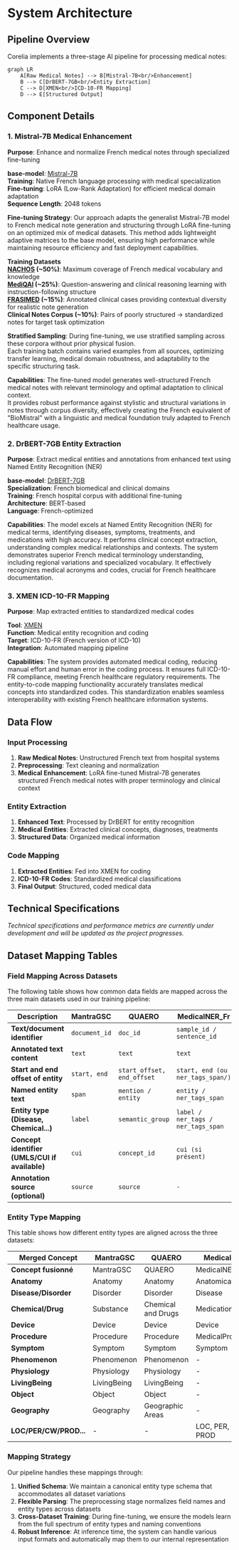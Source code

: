 # System Architecture

## Pipeline Overview

Corelia implements a three-stage AI pipeline for processing medical notes:

```mermaid
graph LR
    A[Raw Medical Notes] --> B[Mistral-7B<br/>Enhancement]
    B --> C[DrBERT-7GB<br/>Entity Extraction]
    C --> D[XMEN<br/>ICD-10-FR Mapping]
    D --> E[Structured Output]
```

## Component Details

### 1. Mistral-7B Medical Enhancement

**Purpose**: Enhance and normalize French medical notes through specialized fine-tuning

**base-model**: [Mistral-7B](https://huggingface.co/mistralai/Mistral-7B-Instruct-v0.1)  
**Training**: Native French language processing with medical specialization  
**Fine-tuning**: LoRA (Low-Rank Adaptation) for efficient medical domain adaptation  
**Sequence Length**: 2048 tokens  

**Fine-tuning Strategy**: Our approach adapts the generalist Mistral-7B model to French medical note generation and structuring through LoRA fine-tuning on an optimized mix of medical datasets. 
This method adds lightweight adaptive matrices to the base model, ensuring high performance while maintaining resource efficiency and fast deployment capabilities.  

**Training Datasets**  
**[NACHOS](https://huggingface.co/datasets/chapin/NACHOS_large) (~50%)**: Maximum coverage of French medical vocabulary and knowledge  
**[MediQAl](https://huggingface.co/datasets/Abirate/mediqal) (~25%)**: Question-answering and clinical reasoning learning with instruction-following structure  
**[FRASIMED](https://huggingface.co/datasets/alicelacaille/FRASIMED) (~15%)**: Annotated clinical cases providing contextual diversity for realistic note generation  
**Clinical Notes Corpus (~10%)**: Pairs of poorly structured → standardized notes for target task optimization  

**Stratified Sampling**: During fine-tuning, we use stratified sampling across these corpora without prior physical fusion.  
Each training batch contains varied examples from all sources, optimizing transfer learning, medical domain robustness, and adaptability to the specific structuring task.  

**Capabilities**: The fine-tuned model generates well-structured French medical notes with relevant terminology and optimal adaptation to clinical context.  
It provides robust performance against stylistic and structural variations in notes through corpus diversity, effectively creating the French equivalent of "BioMistral" with a linguistic and medical foundation truly adapted to French healthcare usage.  

### 2. DrBERT-7GB Entity Extraction

**Purpose**: Extract medical entities and annotations from enhanced text using Named Entity Recognition (NER)

**base-model**: [DrBERT-7GB](https://huggingface.co/Dr-BERT/DrBERT-7GB)  
**Specialization**: French biomedical and clinical domains  
**Training**: French hospital corpus with additional fine-tuning  
**Architecture**: BERT-based  
**Language**: French-optimized  

**Capabilities**: The model excels at Named Entity Recognition (NER) for medical terms, identifying diseases, symptoms, treatments, and medications with high accuracy. 
It performs clinical concept extraction, understanding complex medical relationships and contexts. 
The system demonstrates superior French medical terminology understanding, including regional variations and specialized vocabulary. 
It effectively recognizes medical acronyms and codes, crucial for French healthcare documentation.

### 3. XMEN ICD-10-FR Mapping

**Purpose**: Map extracted entities to standardized medical codes

**Tool**: [XMEN](https://github.com/hpi-dhc/xmen)  
**Function**: Medical entity recognition and coding  
**Target**: ICD-10-FR (French version of ICD-10)  
**Integration**: Automated mapping pipeline  

**Capabilities**: The system provides automated medical coding, reducing manual effort and human error in the coding process. 
It ensures full ICD-10-FR compliance, meeting French healthcare regulatory requirements. 
The entity-to-code mapping functionality accurately translates medical concepts into standardized codes. 
This standardization enables seamless interoperability with existing French healthcare information systems.

## Data Flow

### Input Processing
1. **Raw Medical Notes**: Unstructured French text from hospital systems
2. **Preprocessing**: Text cleaning and normalization
3. **Medical Enhancement**: LoRA fine-tuned Mistral-7B generates structured French medical notes with proper terminology and clinical context

### Entity Extraction
1. **Enhanced Text**: Processed by DrBERT for entity recognition
2. **Medical Entities**: Extracted clinical concepts, diagnoses, treatments
3. **Structured Data**: Organized medical information

### Code Mapping
1. **Extracted Entities**: Fed into XMEN for coding
2. **ICD-10-FR Codes**: Standardized medical classifications
3. **Final Output**: Structured, coded medical data

## Technical Specifications

*Technical specifications and performance metrics are currently under development and will be updated as the project progresses.*

## Dataset Mapping Tables

### Field Mapping Across Datasets

The following table shows how common data fields are mapped across the three main datasets used in our training pipeline:

| Description | MantraGSC | QUAERO | MedicalNER_Fr |
|-------------|-----------|--------|---------------|
| **Text/document identifier** | `document_id` | `doc_id` | `sample_id / sentence_id` |
| **Annotated text content** | `text` | `text` | `text` |
| **Start and end offset of entity** | `start, end` | `start_offset, end_offset` | `start, end (ou ner_tags_span/)` |
| **Named entity text** | `span` | `mention / entity` | `entity / ner_tags_span` |
| **Entity type (Disease, Chemical...)** | `label` | `semantic_group` | `label / ner_tags / ner_tags_span` |
| **Concept identifier (UMLS/CUI if available)** | `cui` | `concept_id` | `cui (si présent)` |
| **Annotation source (optional)** | `source` | `source` | `-` |

### Entity Type Mapping

This table shows how different entity types are aligned across the three datasets:

| Merged Concept | MantraGSC | QUAERO | MedicalNER_Fr |
|----------------|-----------|--------|---------------|
| **Concept fusionné** | MantraGSC | QUAERO | MedicalNER_Fr |
| **Anatomy** | Anatomy | Anatomy | AnatomicalStructure |
| **Disease/Disorder** | Disorder | Disorder | Disease |
| **Chemical/Drug** | Substance | Chemical and Drugs | Medication/Vaccine |
| **Device** | Device | Device | Device |
| **Procedure** | Procedure | Procedure | MedicalProcedure |
| **Symptom** | Symptom | Symptom | Symptom |
| **Phenomenon** | Phenomenon | Phenomenon | - |
| **Physiology** | Physiology | Physiology | - |
| **LivingBeing** | LivingBeing | LivingBeing | - |
| **Object** | Object | Object | - |
| **Geography** | Geography | Geographic Areas | - |
| **LOC/PER/CW/PROD...** | - | - | LOC, PER, CW, PROD |

### Mapping Strategy

Our pipeline handles these mappings through:

1. **Unified Schema**: We maintain a canonical entity type schema that accommodates all dataset variations
2. **Flexible Parsing**: The preprocessing stage normalizes field names and entity types across datasets
3. **Cross-Dataset Training**: During fine-tuning, we ensure the models learn from the full spectrum of entity types and naming conventions
4. **Robust Inference**: At inference time, the system can handle various input formats and automatically map them to our internal representation
